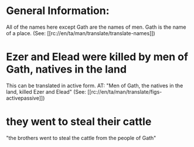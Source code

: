 # General Information:

All of the names here except Gath are the names of men. Gath is the name of a place. (See: [[rc://en/ta/man/translate/translate-names]])

# Ezer and Elead were killed by men of Gath, natives in the land

This can be translated in active form. AT: "Men of Gath, the natives in the land, killed Ezer and Elead" (See: [[rc://en/ta/man/translate/figs-activepassive]])

# they went to steal their cattle

"the brothers went to steal the cattle from the people of Gath"